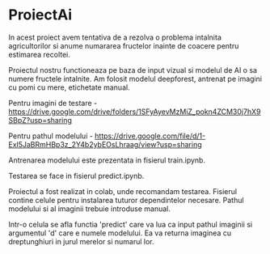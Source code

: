 # ProiectAi

In acest proiect avem tentativa de a rezolva o problema intalnita agricultorilor si anume numararea fructelor inainte de coacere pentru estimarea 
recoltei.

Proiectul nostru functioneaza pe baza de input vizual si modelul de AI o sa numere fructele intalnite.
Am folosit modelul deepforest, antrenat pe imagini cu pomi cu mere, etichetate manual.

Pentru imagini de testare - https://drive.google.com/drive/folders/1SFyAyevMzMiZ_pokn4ZCM30j7hX9SBpZ?usp=sharing

Pentru pathul modelului - https://drive.google.com/file/d/1-Exl5JaBRmHBp3z_2Y4b2ybEOsLhraag/view?usp=sharing

Antrenarea modelului este prezentata in fisierul train.ipynb.

Testarea se face in fisierul predict.ipynb.

Proiectul a fost realizat in colab, unde recomandam testarea. Fisierul contine celule pentru instalarea tuturor dependintelor necesare.
Pathul modelului si al imaginii trebuie introduse manual.

Intr-o celula se afla functia 'predict' care va lua ca input pathul imaginii si argumentul 'd' care e numele modelului. 
Ea va returna imaginea cu dreptunghiuri in jurul merelor si numarul lor.
